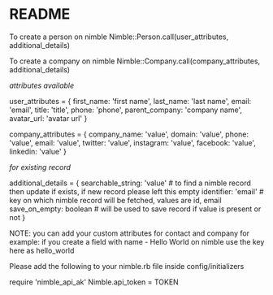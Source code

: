 # README

To create a person on nimble
Nimble::Person.call(user_attributes, additional_details)

To create a company on nimble
Nimble::Company.call(company_attributes, additional_details)

*attributes available*

user_attributes = {
  first_name: 'first name',
  last_name: 'last name',
  email: 'email',
  title: 'title',
  phone: 'phone',
  parent_company: 'company name',
  avatar_url: 'avatar url'
}

company_attributes = {
  company_name: 'value',
  domain: 'value',
  phone: 'value',
  email: 'value',
  twitter: 'value',
  instagram: 'value',
  facebook: 'value',
  linkedin: 'value'
}

*for existing record*

additional_details = {
  searchable_string: 'value' # to find a nimble record then update if exists, if new record please left this empty
  identifier: 'email' # key on which nimble record will be fetched, values are id, email
  save_on_empty: boolean # will be used to save record if value is present or not
}


NOTE: you can add your custom attributes for contact and company for example:
if you create a field with name - Hello World on nimble use the key here as hello_world

Please add the following to your nimble.rb file inside config/initializers

require 'nimble_api_ak'
Nimble.api_token = TOKEN


